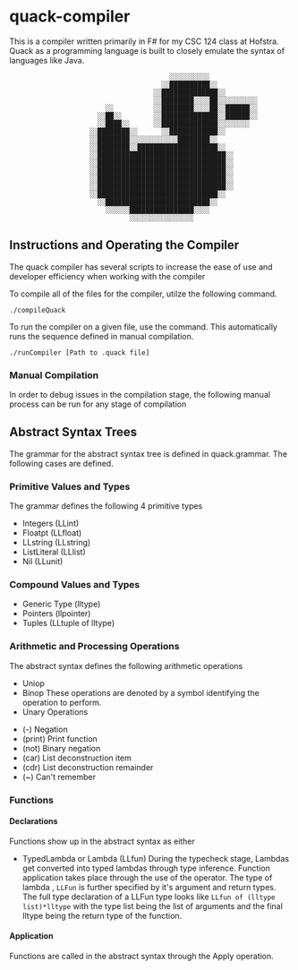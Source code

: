 # quack-compiler
This is a compiler written primarily in F# for my CSC 124 class at Hofstra. Quack as a programming language is built to closely emulate the syntax of languages like Java.

                                            ░░░░░░░░░░
                                          ░░██████████░░
                                        ░░██████████████░░
                                        ░░████████░░░░██░░░░░░░░░░
                            ░░          ░░████████░░░░██░░██████░░
                          ░░██░░        ░░██████████████░░██████░░
                          ░░████░░      ░░██████████████░░░░░░░░
                        ░░████████░░      ░░████████████░░
                        ░░████████░░░░░░░░░░░░████████░░
                        ░░████████░░████████████████████░░
                        ░░████████████████████████████████░░
                        ░░████████████████████████████████░░
                        ░░████████████████████████████████░░
                        ░░████████████████████████████████░░
                        ░░████████████████████████████████░░
                        ░░██████████████████████████████░░
                          ░░██████████████████████████░░
                            ░░░░░░████████████████░░░░
                                  ░░░░░░░░░░░░░░░░

## Instructions and Operating the Compiler
The quack compiler has several scripts to increase the ease of use and developer efficiency when working with the compiler

To compile all of the files for the compiler, utilze the following command.
```shell
./compileQuack
```

To run the compiler on a given file, use the command. This automatically runs the sequence defined in manual compilation. 
```shell
./runCompiler [Path to .quack file]
```

### Manual Compilation
In order to debug issues in the compilation stage, the following manual process can be run for any stage of compilation

## Abstract Syntax Trees
The grammar for the abstract syntax tree is defined in quack.grammar. The following cases are defined.

### Primitive Values and Types
  The grammar defines the following 4 primitive types
  * Integers (LLint)
  * Floatpt (LLfloat)
  * LLstring (LLstring)
  * ListLiteral (LLlist)
  * Nil (LLunit)
### Compound Values and Types
  * Generic Type (lltype)
  * Pointers (llpointer)
  * Tuples (LLtuple of lltype)
### Arithmetic and Processing Operations
  The abstract syntax defines the following arithmetic operations
  * Uniop
  * Binop
  These operations are denoted by a symbol identifying the operation to perform. 
  * Unary Operations
   - (-) Negation
   - (print) Print function 
   - (not) Binary negation
   - (car) List deconstruction item
   - (cdr) List deconstruction remainder
   - (~) Can't remember 
### Functions
#### Declarations
  Functions show up in the abstract syntax as either
  - TypedLambda or Lambda (LLfun)
  During the typecheck stage, Lambdas get converted into typed lambdas through type inference. Function application takes place through the use of the operator. The type of lambda , ```LLFun``` is further specified by it's argument and return types. The full type declaration of a LLFun type looks like
  ``` LLfun of (lltype list)*lltype ```
with the type list being the list of arguments and the final lltype being the return type of the function.
#### Application
  Functions are called in the abstract syntax through the Apply operation.

